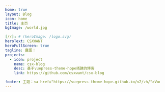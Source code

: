 ```yaml
---
home: true
layout: Blog
icon: home
title: 主页
bgImage: /world.jpg

[//]: # (heroImage: /logo.svg)
heroText: CSXWANT
heroFullScreen: true
tagline: 蠢蛋！
projects:
  - icon: project
    name: csx-blog
    desc: 基于vuepress-theme-hope搭建的博客
    link: https://github.com/csxwant/csx-blog

footer: 主题：<a href="https://vuepress-theme-hope.github.io/v2/zh/">VuePress Theme Hope</a>
---
```

